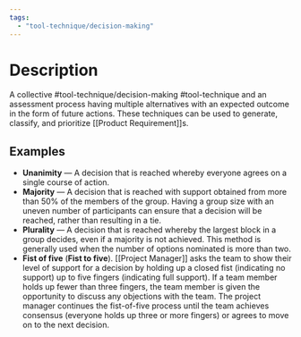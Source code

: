 ```yaml
---
tags:
  - "tool-technique/decision-making"
---
```

# Description
A collective #tool-technique/decision-making #tool-technique  and an assessment process having multiple alternatives with an expected outcome in the form of future actions. These techniques can be used to generate, classify, and prioritize [[Product Requirement]]s.
## Examples
- **Unanimity** — A decision that is reached whereby everyone agrees on a single course of action.
- **Majority** — A decision that is reached with support obtained from more than 50% of the members of the group. Having a group size with an uneven number of participants can ensure that a decision will be reached, rather than resulting in a tie.
- **Plurality** — A decision that is reached whereby the largest block in a group decides, even if a majority is not achieved. This method is generally used when the number of options nominated is more than two.
- **Fist of five** (**Fist to five**). [[Project Manager]] asks the team to show their level of support for a decision by holding up a closed fist (indicating no support) up to five fingers (indicating full support). If a team member holds up fewer than three fingers, the team member is given the opportunity to discuss any objections with the team. The project manager continues the fist-of-five process until the team achieves consensus (everyone holds up three or more fingers) or agrees to move on to the next decision.
